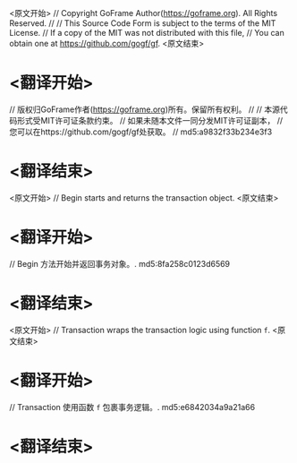 
<原文开始>
// Copyright GoFrame Author(https://goframe.org). All Rights Reserved.
//
// This Source Code Form is subject to the terms of the MIT License.
// If a copy of the MIT was not distributed with this file,
// You can obtain one at https://github.com/gogf/gf.
<原文结束>

# <翻译开始>
// 版权归GoFrame作者(https://goframe.org)所有。保留所有权利。
//
// 本源代码形式受MIT许可证条款约束。
// 如果未随本文件一同分发MIT许可证副本，
// 您可以在https://github.com/gogf/gf处获取。
// md5:a9832f33b234e3f3
# <翻译结束>


<原文开始>
// Begin starts and returns the transaction object.
<原文结束>

# <翻译开始>
// Begin 方法开始并返回事务对象。. md5:8fa258c0123d6569
# <翻译结束>


<原文开始>
// Transaction wraps the transaction logic using function `f`.
<原文结束>

# <翻译开始>
// Transaction 使用函数 `f` 包裹事务逻辑。. md5:e6842034a9a21a66
# <翻译结束>

